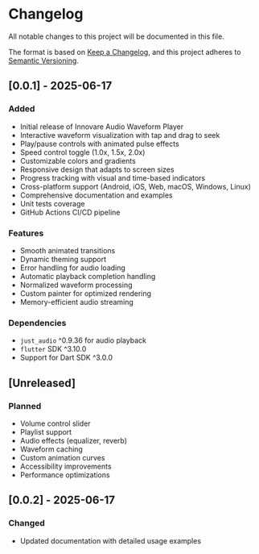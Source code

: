 # Changelog

All notable changes to this project will be documented in this file.

The format is based on [Keep a Changelog](https://keepachangelog.com/en/1.0.0/),
and this project adheres to [Semantic Versioning](https://semver.org/spec/v2.0.0.html).

## [0.0.1] - 2025-06-17

### Added
- Initial release of Innovare Audio Waveform Player
- Interactive waveform visualization with tap and drag to seek
- Play/pause controls with animated pulse effects
- Speed control toggle (1.0x, 1.5x, 2.0x)
- Customizable colors and gradients
- Responsive design that adapts to screen sizes
- Progress tracking with visual and time-based indicators
- Cross-platform support (Android, iOS, Web, macOS, Windows, Linux)
- Comprehensive documentation and examples
- Unit tests coverage
- GitHub Actions CI/CD pipeline

### Features
- Smooth animated transitions
- Dynamic theming support
- Error handling for audio loading
- Automatic playback completion handling
- Normalized waveform processing
- Custom painter for optimized rendering
- Memory-efficient audio streaming

### Dependencies
- `just_audio` ^0.9.36 for audio playback
- `flutter` SDK ^3.10.0
- Support for Dart SDK ^3.0.0

## [Unreleased]

### Planned
- Volume control slider
- Playlist support
- Audio effects (equalizer, reverb)
- Waveform caching
- Custom animation curves
- Accessibility improvements
- Performance optimizations

## [0.0.2] - 2025-06-17
### Changed
- Updated documentation with detailed usage examples
